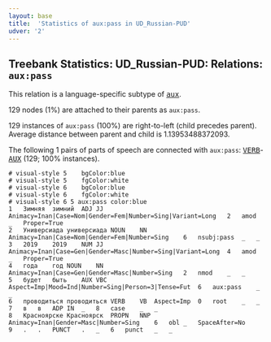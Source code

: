 ```yaml
---
layout: base
title:  'Statistics of aux:pass in UD_Russian-PUD'
udver: '2'
---
```


## Treebank Statistics: UD_Russian-PUD: Relations: `aux:pass`

This relation is a language-specific subtype of <tt><a href="ru_pud-dep-aux.html">aux</a></tt>.

129 nodes (1%) are attached to their parents as `aux:pass`.

129 instances of `aux:pass` (100%) are right-to-left (child precedes parent).
Average distance between parent and child is 1.13953488372093.

The following 1 pairs of parts of speech are connected with `aux:pass`: <tt><a href="ru_pud-pos-VERB.html">VERB</a></tt>-<tt><a href="ru_pud-pos-AUX.html">AUX</a></tt> (129; 100% instances).


~~~ conllu
# visual-style 5	bgColor:blue
# visual-style 5	fgColor:white
# visual-style 6	bgColor:blue
# visual-style 6	fgColor:white
# visual-style 6 5 aux:pass	color:blue
1	Зимняя	зимний	ADJ	JJ	Animacy=Inan|Case=Nom|Gender=Fem|Number=Sing|Variant=Long	2	amod	_	Proper=True
2	Универсиада	универсиада	NOUN	NN	Animacy=Inan|Case=Nom|Gender=Fem|Number=Sing	6	nsubj:pass	_	_
3	2019	2019	NUM	JJ	Animacy=Inan|Case=Gen|Gender=Masc|Number=Sing|Variant=Long	4	amod	_	Proper=True
4	года	год	NOUN	NN	Animacy=Inan|Case=Gen|Gender=Masc|Number=Sing	2	nmod	_	_
5	будет	быть	AUX	VBC	Aspect=Imp|Mood=Ind|Number=Sing|Person=3|Tense=Fut	6	aux:pass	_	_
6	проводиться	проводиться	VERB	VB	Aspect=Imp	0	root	_	_
7	в	в	ADP	IN	_	8	case	_	_
8	Красноярске	Красноярск	PROPN	NNP	Animacy=Inan|Gender=Masc|Number=Sing	6	obl	_	SpaceAfter=No
9	.	.	PUNCT	.	_	6	punct	_	_

~~~


